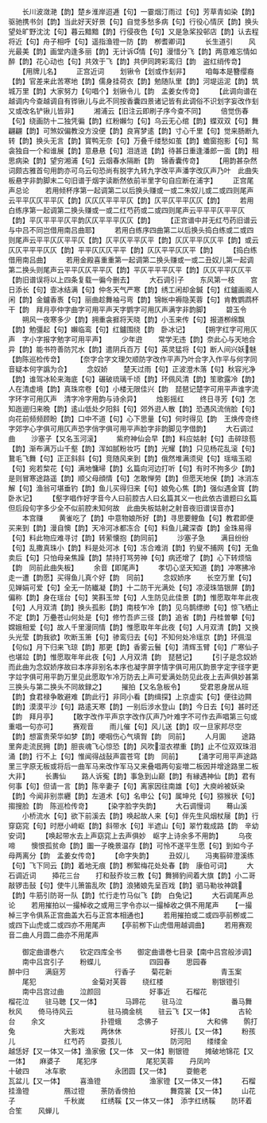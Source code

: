 <!-- { "loadSidebar": true } -->
　　长川波潋滟【韵】楚乡淮岸迢逓【句】一霎烟汀雨过【句】芳草青如染【韵】驱驰携书剑【韵】当此好天好景【句】自觉多愁多病【句】行役心情厌【韵】换头望处旷野沈沈【句】暮云黯黯【韵】行侵夜色【句】又是急桨投邨店【韵】认去程将近【句】舟子相呼【句】遥指渔镫一防【韵　栁耆卿词】
　　长生道引
　　风光最美【韵】画堂内逢多丽【韵】无计诉情【句】漫惜分飞【韵】两意难忘情如醉【韵】花心动也【句】共效于飞【韵】共伊同跨彩鸾归【韵　盗红绡传竒】
　　【用牌儿名】
　　正宫近词
　　划锹令【划或作刬非】
　　咱每本是簪缨裔【韵】官差来此苦寒地【韵】儒身挂荷衣【韵】勉随队里【韵】河堤运泥【韵】筑城万里【韵】大家努力【句唱个】划锹令儿【韵　孟姜女传竒】
　　【此调向谱在越调内今查越调自有铧锹儿与此不同按香囊四景诸记皆有此调俗不识划字妄改作刬又或改名铲锹儿皆非】
　　湘浦云【旧注云即刷子序今查不同】
　　倍觉伤春【句】绕画防十二独凭徧【韵】红粉嬾匀【句】乌云无心绾【韵】蝶双双【句】舞翩翩【韵】可煞奴偏教没方没便【韵】良宵梦逺【韵】寸心千里【句】觉来肠断九转【韵】换头无言【韵】寳鸭无奈【句】万叠千缕愁如茧【韵】蟾窗抱影【句】鸳衾独自一个和谁展【韵】意悬悬【句】泪涟涟【韵】待甚日重逢潘郎一面【韵】相思病染【韵】望穷湘浦【句】云烟春水隔断【韵　锦香囊传竒】
　　【用韵甚杂然词颇古雅首句用韵亦可乌云句恐尚有脱字九转九字改平声潘字改仄声乃叶　此曲失板悬字非韵脚末二句旧谱于烟字读断然依前半里字句自应断在浦字】
　　正宫尾声总论
　　若用倾杯序第一起调第二以后换头赚或一或二朱奴儿或二或四则尾声云平平仄仄平平仄【韵】仄仄仄平平平仄【韵】仄平仄平平仄仄【韵】
　　若用白练序第一起调第二换头赚或一或二红芍药或二或四则尾声云平平平仄平平仄【韵】平仄平平平仄平韵仄仄平平平仄仄【韵】
　　【正宫谱中并无红芍药旧谱云与中吕不同岂借用南吕曲耶】
　　若用白练序四曲第二以后换头捣白练或二或四则尾声云平平仄仄平平仄【韵】仄平仄平平仄平【韵】仄仄平平仄仄平【韵】或云仄仄平平平仄仄【韵】平平仄仄仄平平【韵】仄仄平平仄仄平【韵】
　　【捣白练借用南吕曲】
　　若用金殿喜重重第一起调第二换头赚或一或二丑奴儿第一起调第二换头则尾声云平平仄仄平平仄【韵】平仄平平平仄平【韵】仄仄平平仄仄平【韵旧谱误将以上四条复载一徧今删去】
　　大石调引子
　　东风第一枝
　　宫日添长【句】壸冰结满【句】仲冬天气严寒【韵】绣工闲却金鍼【句】红鑪画阁人闲【韵】金鑪香褭【句】丽曲趁舞袖弓弯【韵】锦帐中褥隐芙蓉【句】肯教鹦鹉杯干【韵　拜月亭仲字曲字可用平声天字鹦字可用仄声满字非韵脚】
　　碧玉令
　　朔风一夜寒多少【韵】拥重衾捱将天晓【韵】小玉来传【句】报道栁绵飘【韵】勉彊起【句】嬾临鸾【句】红鑪围绕【韵　卧冰记】
　　【朔字红字可用仄声　字小字报字勉字可用平声】
　　少年逰
　　常学无违【韵】奈此心与天地合异【韵】能书符善防咒水【韵】遣阴兵百万【句】英灵猛将【句】断人间兴妖魅【韵陈巡检传竒】
　　【奈字合字文理欠顺防字改作平声乃叶合字入作平与何字同音疑本何字譌为合】
　　念奴娇
　　楚天过雨【句】正波澄木落【句】秋容光净【韵】谁驾冰轮来海底【句】碾破琉璃千顷【韵】环佩风清【韵】笙歌露冷【韵】人在清虚境【韵】真珠帘卷【句】小楼无限佳兴【韵　琵琶记楚字可用平声谁字流字环字可用仄声　清字冷字用韵与诗余异】
　　烛影摇红
　　终日寻芳【句】怎知迤逦归来晩【韵】逺山低处夕阳斜【句】郊外逰人散【韵】恐遇风流俏脸【句】向花前频频顾盼【韵】口中不道【句】心下思量【句】何时得见【韵　王焕传竒终字郊字心字俱可用仄声恐字俏字俱可用平声脸字非韵脚见字借韵】
　　大石调过曲
　　沙塞子【又名玉河滚】
　　紫府神仙会早【韵】料应姑射【句】击碎琼苞【韵】渐布满万山千壑【韵】浑如腻粉妆巧【韵】光耀【韵】只见杨花乱滚【句】鵞毛飞舞【句】正正斜斜【句】竞随风来到【韵】俄然堆满须臾【句】瑶堦玉砌【句】宛若棃花【句】满地慵埽【韵】幺篇向河边打听【句】有时不拘多少【韵】是则冒寒途路遥【韵】顺父母顔情【句】怎敢惮劳【韵】但愿天地保【韵】冰消冻解【句】渔翁可堪垂钓【韵】鱼儿买得归来【句】娘免心焦【韵】强似遇金寳【韵　卧氷记】
　　【壑字唱作好字音今人曰前腔古人曰幺篇其义一也此依古谱题曰幺篇但后段句字多少全不似前腔未知何故　此曲失板姑射之射音夜旧谱误音亦】
　　本宫赚
　　黄雀吃了【韵】中意物娘所好【韵】寻思要鲤鱼【句】教君即便买来到【韵】漫自懊【韵】天冷河冰都冻合【句】料鱼儿藏深杳【韵】金珠易得【句】料此物应难寻讨【韵】转萦懐抱【韵同前】
　　沙塞子急
　　满目纷纷【句】乱撒真珠小【韵】料是处河冰【句】冻合难消【韵】钓叟不捕网【句】无鱼卖后【句】只怕母亲焦躁【韵】禁持打骂劳神【句】病还增了【韵】心下转烦恼【韵　同前此曲失板】
　　余音【即尾声】
　　孝切心坚天知道【韵】冲寒拂冷走一遭【韵愿】买得鱼儿真个好【韵　同前】
　　念奴娇序
　　长空万里【句】见婵娟可爱【句】全无一防纎凝【韵】十二防干光满处【句】凉浸珠箔银屏【韵】偏称【韵】身在瑶台【句】笑斟玉斚【句】人生防见此佳景【韵】惟愿取年年此夜【句】人月双清【韵】换头孤影【韵】南枝乍冷【韵】见乌鹊缥缈【句】惊飞栖止不定【韵】万疉苍山何处是【句】修竹吾庐三径【韵】追省【韵】丹桂曽攀【句】嫦娥相爱【句】故人千里漫同情【韵】惟愿取年年此夜【句】人月双清【韵】又换头光莹【韵我欲】吹断玉箫【句】骖鸾归去【句】不知何处冷瑶京【韵】环佩湿【句似】月下归来飞琼【韵】那更【韵】香雾云鬟【句】清辉玉臂【句】广寒仙子也堪竝【韵】惟愿取年年此夜【句】人月双清【韵　琵琶记】
　　【引子是念奴娇而此曲为念奴娇序故曰本序非别名本序也凝字屏字情字俱可用仄韵景字定字径字更字竝字俱可用平韵万里见此愿取乍冷万防去上声可爱满处防见此夜上去声俱妙甚第三换头与第二换头不同故録之】
　　摧拍【又名急板令】
　　受君恩身居从班【韵】食君禄争敢避难【韵此行】非同小看【韵缉探】上京虚实【句】便往边闗【韵】漠漠平沙【句】路逺天寒【韵】一别后涉水登山【韵】今日去【句】甚时还【韵　拜月亭】
　　【敢字改作平声京字改作仄声乃叶难字不可作去声唱第三句或重唱一句亦可】
　　赛观音
　　雨儿催【句】风儿送【韵】叹一旦家邦尽空【韵】想富贵荣华如梦【韵】哽咽伤心气填胷【韵　同前】
　　人月圎
　　途路里奔走流民拥【韵】胆丧魂飞心惊恐【韵】风吹湿衣襟重【韵】止不位双双珠泪涌【韵】行不上【句】惟闻得战鼔声震苍穹【韵　同前】
　　【涌字可用平声途路里三字原无板或将后一曲军马来改作军马又来叠唱两句妄増二板因并增途路里二板大非】
　　长夀仙
　　路人诉寃【韵】事急到山巅【韵】有縁遇神仙【韵】君有何事【句】但请一言【韵】陈辛妻子【句】离家因往南雄【句】大庾岭被妖染【韵】今闻非别祟纒【韵】左道术【句】名申公【句】属坤兑【句】猕猴状【句】搊搜脸【韵　陈巡检传竒】
　　【染字脸字失韵】
　　大石调慢词
　　蓦山溪
　　小桥流水【句】欲下前溪去【韵】唤起故人来【句】伴先生风烟杖屦【韵】行穿窈窕【句】时厯小﨑岖【韵】斜带水【句】半遮山【句】翠竹栽成路【韵　辛幼安词】
　　【唤起带水去上声窈窕上去声俱妙　岖字上诗余多不用韵】
　　乌夜啼
　　懊恨孤贫命【韵】圗一子晚景温存【韵】可怜不遂平生愿【句】到如今子母两离分【韵　孟姜女传竒】
　　【命字失韵】
　　丑奴儿
　　冯夷翦碎澄溪练【句】飞下同云【韵】着地无痕【韵】栁絮梅花处处春【韵　康伯可词】
　　大石调近词
　　揷花三台
　　打和鼔乔妆三教【句】舞狮豹间着大旗【韵】小二哥敲锣击鼔【句】使牛儿箫笛乱吹【韵】浪猪娘先呈百戏【韵】驷马勒妆神跳【韵】牛筋引防哥一队【韵】忙行走竹马似飞【韵　白兔记】
　　大石调尾声总论
　　若用摧拍以一撮棹收之或用三字令亦以一撮棹收之俱不用尾声
　　【一撮棹三字令俱系正宫曲盖大石与正宫本相通也】
　　若用摧拍或二或四亭前栁或二或四下山虎或二或四亦不用尾声
　　【亭前栁下山虎借用越调曲】
　　若用赛观音二曲人月圆二曲亦不用尾声










　　御定曲谱巻六
　　钦定四库全书
　　御定曲谱巻七目录【南中吕宫般涉调】
　　南中吕宫引子
　　粉蝶儿　　　　　　　四园春
　　思园春　　　　　　　醉中归
　　满庭芳　　　　　　　行香子
　　菊花新　　　　　　　青玉案
　　尾犯　　　　　　　　金菊对芙蓉
　　绕红楼　　　　　　　剔银镫引
　　南中吕宫过曲
　　泣颜回　　　　　　　好事近
　　石榴花　　　　　　　榴花泣
　　驻马聴【又一体】　　　　马蹄花
　　驻马泣　　　　　　　番马舞秋风
　　倚马待风云　　　　　驻马摘金桃
　　驻云飞【又一体】　　　　古轮台
　　余文　　　　　　　　扑镫蛾
　　念佛子　　　　　　　大和佛
　　鹘打兔　　　　　　　大影戏
　　两休休　　　　　　　好孩儿【又一体】
　　粉孩儿　　　　　　　红芍药
　　耍孩儿　　　　　　　防河阳
　　缕缕金　　　　　　　越恁好【又一体又一体】渔家傲【又一体　又一体】剔银镫
　　摊破地锦花【又一体】　　麻婆子
　　尾犯序　　　　　　　尾犯芙蓉
　　丹凤吟　　　　　　　十破四
　　冰车歌　　　　　　　永团圆【又一体】
　　耍鲍老　　　　　　　瓦盆儿【又一体】
　　喜渔镫　　　　　　　渔家镫【又一体又一体】
　　石榴挂渔镫　　　　　鴈过镫
　　荼防香傍拍　　　　　舞霓裳【又一体】
　　山花子　　　　　　　千秋嵗
　　红绣鞵【又一体又一体】　添字红绣鞵
　　防环着　　　　　　　合笙
　　风蝉儿
